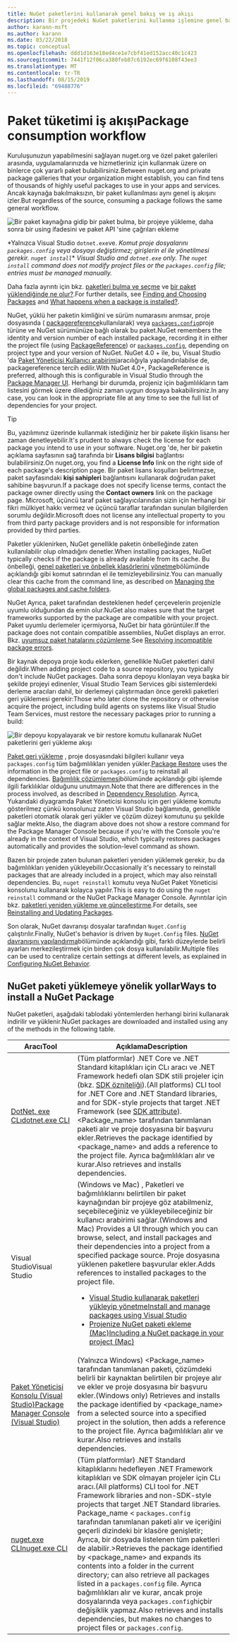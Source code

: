 ```yaml
---
title: NuGet paketlerini kullanarak genel bakış ve iş akışı
description: Bir projedeki NuGet paketlerini kullanma işlemine genel bakış ve işlemin diğer belirli bölümlerinin bağlantıları.
author: karann-msft
ms.author: karann
ms.date: 03/22/2018
ms.topic: conceptual
ms.openlocfilehash: ddd1d163e18ed4ce1e7cbf41ed152acc40c1c423
ms.sourcegitcommit: 7441f12f06ca380feb87c6192ec69f6108f43ee3
ms.translationtype: MT
ms.contentlocale: tr-TR
ms.lasthandoff: 08/15/2019
ms.locfileid: "69488776"
---
```

# <a name="package-consumption-workflow"></a><span data-ttu-id="26c4d-103">Paket tüketimi iş akışı</span><span class="sxs-lookup"><span data-stu-id="26c4d-103">Package consumption workflow</span></span>

<span data-ttu-id="26c4d-104">Kuruluşunuzun yapabilmesini sağlayan nuget.org ve özel paket galerileri arasında, uygulamalarınızda ve hizmetleriniz için kullanmak üzere on binlerce çok yararlı paket bulabilirsiniz.</span><span class="sxs-lookup"><span data-stu-id="26c4d-104">Between nuget.org and private package galleries that your organization might establish, you can find tens of thousands of highly useful packages to use in your apps and services.</span></span> <span data-ttu-id="26c4d-105">Ancak kaynağa bakılmaksızın, bir paket kullanılması aynı genel iş akışını izler.</span><span class="sxs-lookup"><span data-stu-id="26c4d-105">But regardless of the source, consuming a package follows the same general workflow.</span></span>

![Bir paket kaynağına gidip bir paket bulma, bir projeye yükleme, daha sonra bir using ifadesini ve paket API 'sine çağrıları ekleme](media/Overview-01-GeneralFlow.png)

<span data-ttu-id="26c4d-107">\*Yalnızca Visual Studio `dotnet.exe`ve.  _Komut proje dosyalarını `packages.config` veya dosyayı değiştirmez; girişlerin el ile yönetilmesi gerekir. `nuget install`_</span><span class="sxs-lookup"><span data-stu-id="26c4d-107">\* _Visual Studio and `dotnet.exe` only. The `nuget install` command does not modify project files or the `packages.config` file; entries must be managed manually._</span></span>

<span data-ttu-id="26c4d-108">Daha fazla ayrıntı için bkz. [paketleri bulma ve seçme](../consume-packages/finding-and-choosing-packages.md) ve [bir paket yüklendiğinde ne olur?](../concepts/package-installation-process.md).</span><span class="sxs-lookup"><span data-stu-id="26c4d-108">For further details, see [Finding and Choosing Packages](../consume-packages/finding-and-choosing-packages.md) and [What happens when a package is installed?](../concepts/package-installation-process.md).</span></span>

<span data-ttu-id="26c4d-109">NuGet, yüklü her paketin kimliğini ve sürüm numarasını anımsar, proje dosyasında ( [packagereference](../consume-packages/package-references-in-project-files.md)kullanılarak) veya [`packages.config`](../reference/packages-config.md)proje türüne ve NuGet sürümünüze bağlı olarak bu paket.</span><span class="sxs-lookup"><span data-stu-id="26c4d-109">NuGet remembers the identity and version number of each installed package, recording it in either the project file (using [PackageReference](../consume-packages/package-references-in-project-files.md)) or [`packages.config`](../reference/packages-config.md), depending on project type and your version of NuGet.</span></span> <span data-ttu-id="26c4d-110">NuGet 4.0 + ile, bu, Visual Studio 'da [Paket Yöneticisi Kullanıcı arabirimi](install-use-packages-visual-studio.md)aracılığıyla yapılandırılabilse de, packagereference tercih edilir.</span><span class="sxs-lookup"><span data-stu-id="26c4d-110">With NuGet 4.0+, PackageReference is preferred, although this is configurable in Visual Studio through the [Package Manager UI](install-use-packages-visual-studio.md).</span></span> <span data-ttu-id="26c4d-111">Herhangi bir durumda, projeniz için bağımlılıkların tam listesini görmek üzere dilediğiniz zaman uygun dosyaya bakabilirsiniz.</span><span class="sxs-lookup"><span data-stu-id="26c4d-111">In any case, you can look in the appropriate file at any time to see the full list of dependencies for your project.</span></span>

> [!Tip]
> <span data-ttu-id="26c4d-112">Bu, yazılımınız üzerinde kullanmak istediğiniz her bir pakete ilişkin lisansı her zaman denetleyebilir.</span><span class="sxs-lookup"><span data-stu-id="26c4d-112">It's prudent to always check the license for each package you intend to use in your software.</span></span> <span data-ttu-id="26c4d-113">Nuget.org 'de, her bir paketin açıklama sayfasının sağ tarafında bir **Lisans bilgisi** bağlantısı bulabilirsiniz.</span><span class="sxs-lookup"><span data-stu-id="26c4d-113">On nuget.org, you find a **License Info** link on the right side of each package's description page.</span></span> <span data-ttu-id="26c4d-114">Bir paket lisans koşulları belirtmezse, paket sayfasındaki **kişi sahipleri** bağlantısını kullanarak doğrudan paket sahibine başvurun.</span><span class="sxs-lookup"><span data-stu-id="26c4d-114">If a package does not specify license terms, contact the package owner directly using the **Contact owners** link on the package page.</span></span> <span data-ttu-id="26c4d-115">Microsoft, üçüncü taraf paket sağlayıcılarından sizin için herhangi bir fikri mülkiyet hakkı vermez ve üçüncü taraflar tarafından sunulan bilgilerden sorumlu değildir.</span><span class="sxs-lookup"><span data-stu-id="26c4d-115">Microsoft does not license any intellectual property to you from third party package providers and is not responsible for information provided by third parties.</span></span>

<span data-ttu-id="26c4d-116">Paketler yüklenirken, NuGet genellikle paketin önbelleğinde zaten kullanılabilir olup olmadığını denetler.</span><span class="sxs-lookup"><span data-stu-id="26c4d-116">When installing packages, NuGet typically checks if the package is already available from its cache.</span></span> <span data-ttu-id="26c4d-117">Bu önbelleği, [genel paketleri ve önbellek klasörlerini yönetme](../consume-packages/managing-the-global-packages-and-cache-folders.md)bölümünde açıklandığı gibi komut satırından el ile temizleyebilirsiniz.</span><span class="sxs-lookup"><span data-stu-id="26c4d-117">You can manually clear this cache from the command line, as described on [Managing the global packages and cache folders](../consume-packages/managing-the-global-packages-and-cache-folders.md).</span></span>

<span data-ttu-id="26c4d-118">NuGet Ayrıca, paket tarafından desteklenen hedef çerçevelerin projenizle uyumlu olduğundan da emin olur.</span><span class="sxs-lookup"><span data-stu-id="26c4d-118">NuGet also makes sure that the target frameworks supported by the package are compatible with your project.</span></span> <span data-ttu-id="26c4d-119">Paket uyumlu derlemeler içermiyorsa, NuGet bir hata görüntüler.</span><span class="sxs-lookup"><span data-stu-id="26c4d-119">If the package does not contain compatible assemblies, NuGet displays an error.</span></span> <span data-ttu-id="26c4d-120">Bkz. [uyumsuz paket hatalarını çözümleme](../concepts/dependency-resolution.md#resolving-incompatible-package-errors).</span><span class="sxs-lookup"><span data-stu-id="26c4d-120">See [Resolving incompatible package errors](../concepts/dependency-resolution.md#resolving-incompatible-package-errors).</span></span>

<span data-ttu-id="26c4d-121">Bir kaynak depoya proje kodu eklerken, genellikle NuGet paketleri dahil değildir.</span><span class="sxs-lookup"><span data-stu-id="26c4d-121">When adding project code to a source repository, you typically don't include NuGet packages.</span></span> <span data-ttu-id="26c4d-122">Daha sonra depoyu klonlayan veya başka bir şekilde projeyi edinenler, Visual Studio Team Services gibi sistemlerdeki derleme aracıları dahil, bir derlemeyi çalıştırmadan önce gerekli paketleri geri yüklemesi gerekir:</span><span class="sxs-lookup"><span data-stu-id="26c4d-122">Those who later clone the repository or otherwise acquire the project, including build agents on systems like Visual Studio Team Services, must restore the necessary packages prior to running a build:</span></span>

![Bir depoyu kopyalayarak ve bir restore komutu kullanarak NuGet paketlerini geri yükleme akışı](media/Overview-02-RestoreFlow.png)

<span data-ttu-id="26c4d-124">[Paket geri yükleme](../consume-packages/package-restore.md) , proje dosyasındaki bilgileri kullanır veya `packages.config` tüm bağımlılıkları yeniden yükler.</span><span class="sxs-lookup"><span data-stu-id="26c4d-124">[Package Restore](../consume-packages/package-restore.md) uses the information in the project file or `packages.config` to reinstall all dependencies.</span></span> <span data-ttu-id="26c4d-125">[Bağımlılık çözümlemesi](../concepts/dependency-resolution.md)bölümünde açıklandığı gibi işlemde ilgili farklılıklar olduğunu unutmayın.</span><span class="sxs-lookup"><span data-stu-id="26c4d-125">Note that there are differences in the process involved, as described in [Dependency Resolution](../concepts/dependency-resolution.md).</span></span> <span data-ttu-id="26c4d-126">Ayrıca, Yukarıdaki diyagramda Paket Yöneticisi konsolu için geri yükleme komutu gösterilmez çünkü konsolunuz zaten Visual Studio bağlamında, genellikle paketleri otomatik olarak geri yükler ve çözüm düzeyi komutunu şu şekilde sağlar mekte.</span><span class="sxs-lookup"><span data-stu-id="26c4d-126">Also, the diagram above does not show a restore command for the Package Manager Console because if you're with the Console you're already in the context of Visual Studio, which typically restores packages automatically and provides the solution-level command as shown.</span></span>

<span data-ttu-id="26c4d-127">Bazen bir projede zaten bulunan paketleri yeniden yüklemek gerekir, bu da bağımlılıkları yeniden yükleyebilir.</span><span class="sxs-lookup"><span data-stu-id="26c4d-127">Occasionally it's necessary to reinstall packages that are already included in a project, which may also reinstall dependencies.</span></span> <span data-ttu-id="26c4d-128">Bu, `nuget reinstall` komutu veya NuGet Paket Yöneticisi konsolunu kullanarak kolayca yapılır.</span><span class="sxs-lookup"><span data-stu-id="26c4d-128">This is easy to do using the `nuget reinstall` command or the NuGet Package Manager Console.</span></span> <span data-ttu-id="26c4d-129">Ayrıntılar için bkz. [paketleri yeniden yükleme ve güncelleştirme](../consume-packages/reinstalling-and-updating-packages.md).</span><span class="sxs-lookup"><span data-stu-id="26c4d-129">For details, see [Reinstalling and Updating Packages](../consume-packages/reinstalling-and-updating-packages.md).</span></span>

<span data-ttu-id="26c4d-130">Son olarak, NuGet davranışı dosyalar tarafından `Nuget.Config` çalıştırılır.</span><span class="sxs-lookup"><span data-stu-id="26c4d-130">Finally, NuGet's behavior is driven by `Nuget.Config` files.</span></span> <span data-ttu-id="26c4d-131">[NuGet davranışını yapılandırma](../consume-packages/configuring-nuget-behavior.md)bölümünde açıklandığı gibi, farklı düzeylerde belirli ayarları merkezileştirmek için birden çok dosya kullanılabilir.</span><span class="sxs-lookup"><span data-stu-id="26c4d-131">Multiple files can be used to centralize certain settings at different levels, as explained in [Configuring NuGet Behavior](../consume-packages/configuring-nuget-behavior.md).</span></span>

## <a name="ways-to-install-a-nuget-package"></a><span data-ttu-id="26c4d-132">NuGet paketi yüklemeye yönelik yollar</span><span class="sxs-lookup"><span data-stu-id="26c4d-132">Ways to install a NuGet Package</span></span>

<span data-ttu-id="26c4d-133">NuGet paketleri, aşağıdaki tablodaki yöntemlerden herhangi birini kullanarak indirilir ve yüklenir.</span><span class="sxs-lookup"><span data-stu-id="26c4d-133">NuGet packages are downloaded and installed using any of the methods in the following table.</span></span>

| <span data-ttu-id="26c4d-134">Aracı</span><span class="sxs-lookup"><span data-stu-id="26c4d-134">Tool</span></span> | <span data-ttu-id="26c4d-135">Açıklama</span><span class="sxs-lookup"><span data-stu-id="26c4d-135">Description</span></span> |
| --- | --- |
| [<span data-ttu-id="26c4d-136">DotNet. exe CLı</span><span class="sxs-lookup"><span data-stu-id="26c4d-136">dotnet.exe CLI</span></span>](install-use-packages-dotnet-cli.md) | <span data-ttu-id="26c4d-137">(Tüm platformlar) .NET Core ve .NET Standard kitaplıkları için CLı aracı ve .NET Framework hedefi olan SDK stili projeler için (bkz. [SDK özniteliği](/dotnet/core/tools/csproj#additions)).</span><span class="sxs-lookup"><span data-stu-id="26c4d-137">(All platforms) CLI tool for .NET Core and .NET Standard libraries, and for SDK-style projects that target .NET Framework (see [SDK attribute](/dotnet/core/tools/csproj#additions)).</span></span> <span data-ttu-id="26c4d-138">\<Package_name\> tarafından tanımlanan paketi alır ve proje dosyasına bir başvuru ekler.</span><span class="sxs-lookup"><span data-stu-id="26c4d-138">Retrieves the package identified by \<package_name\> and adds a reference to the project file.</span></span> <span data-ttu-id="26c4d-139">Ayrıca bağımlılıkları alır ve kurar.</span><span class="sxs-lookup"><span data-stu-id="26c4d-139">Also retrieves and installs dependencies.</span></span> |
| <span data-ttu-id="26c4d-140">Visual Studio</span><span class="sxs-lookup"><span data-stu-id="26c4d-140">Visual Studio</span></span> | <span data-ttu-id="26c4d-141">(Windows ve Mac) , Paketleri ve bağımlılıklarını belirtilen bir paket kaynağından bir projeye göz atabilmeniz, seçebileceğiniz ve yükleyebileceğiniz bir kullanıcı arabirimi sağlar.</span><span class="sxs-lookup"><span data-stu-id="26c4d-141">(Windows and Mac) Provides a UI through which you can browse, select, and install packages and their dependencies into a project from a specified package source.</span></span> <span data-ttu-id="26c4d-142">Proje dosyasına yüklenen paketlere başvurular ekler.</span><span class="sxs-lookup"><span data-stu-id="26c4d-142">Adds references to installed packages to the project file.</span></span><ul><li>[<span data-ttu-id="26c4d-143">Visual Studio kullanarak paketleri yükleyip yönetme</span><span class="sxs-lookup"><span data-stu-id="26c4d-143">Install and manage packages using Visual Studio</span></span>](install-use-packages-visual-studio.md)</li><li>[<span data-ttu-id="26c4d-144">Projenize NuGet paketi ekleme (Mac)</span><span class="sxs-lookup"><span data-stu-id="26c4d-144">Including a NuGet package in your project (Mac)</span></span>](/visualstudio/mac/nuget-walkthrough)</li></ul> |
| [<span data-ttu-id="26c4d-145">Paket Yöneticisi Konsolu (Visual Studio)</span><span class="sxs-lookup"><span data-stu-id="26c4d-145">Package Manager Console (Visual Studio)</span></span>](install-use-packages-powershell.md) | <span data-ttu-id="26c4d-146">(Yalnızca Windows) \<Package_name\> tarafından tanımlanan paketi, çözümdeki belirli bir kaynaktan belirtilen bir projeye alır ve ekler ve proje dosyasına bir başvuru ekler.</span><span class="sxs-lookup"><span data-stu-id="26c4d-146">(Windows only) Retrieves and installs the package identified by \<package_name\> from a selected source into a specified project in the solution, then adds a reference to the project file.</span></span> <span data-ttu-id="26c4d-147">Ayrıca bağımlılıkları alır ve kurar.</span><span class="sxs-lookup"><span data-stu-id="26c4d-147">Also retrieves and installs dependencies.</span></span> |
| [<span data-ttu-id="26c4d-148">nuget.exe CLI</span><span class="sxs-lookup"><span data-stu-id="26c4d-148">nuget.exe CLI</span></span>](install-use-packages-nuget-cli.md) | <span data-ttu-id="26c4d-149">(Tüm platformlar) .NET Standard kitaplıklarını hedefleyen .NET Framework kitaplıkları ve SDK olmayan projeler için CLı aracı.</span><span class="sxs-lookup"><span data-stu-id="26c4d-149">(All platforms) CLI tool for .NET Framework libraries and non-SDK-style projects that target .NET Standard libraries.</span></span> <span data-ttu-id="26c4d-150">Package_name \< `packages.config` tarafından tanımlanan paketi alır ve içeriğini geçerli dizindeki bir klasöre genişletir; Ayrıca, bir dosyada listelenen tüm paketleri de alabilir.\></span><span class="sxs-lookup"><span data-stu-id="26c4d-150">Retrieves the package identified by \<package_name\> and expands its contents into a folder in the current directory; can also retrieve all packages listed in a `packages.config` file.</span></span> <span data-ttu-id="26c4d-151">Ayrıca bağımlılıkları alır ve kurar, ancak proje dosyalarında veya `packages.config`hiçbir değişiklik yapmaz.</span><span class="sxs-lookup"><span data-stu-id="26c4d-151">Also retrieves and installs dependencies, but makes no changes to project files or `packages.config`.</span></span> |

